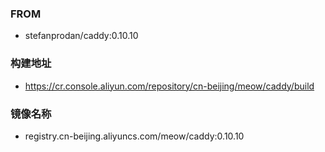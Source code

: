 ### FROM

- stefanprodan/caddy:0.10.10

### 构建地址

- https://cr.console.aliyun.com/repository/cn-beijing/meow/caddy/build 

### 镜像名称

- registry.cn-beijing.aliyuncs.com/meow/caddy:0.10.10

